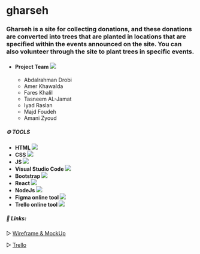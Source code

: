 # gharseh
### Gharseh is a site for collecting donations, and these donations are converted into trees that are planted in locations that are specified within the events announced on the site. You can also volunteer through the site to plant trees in specific events.

- #### Project Team ![](./Front-end/src/assets/teamwork.png)
  - Abdalrahman Drobi
  - Amer Khawalda
  - Fares Khalil
  - Tasneem AL-Jamat
  - Iyad Raslan
  - Majd Foudeh
  - Amani Zyoud

##### **⚙️ TOOLS**

- **HTML ![](./Front-end/src/assets/html-5.png)**
- **CSS ![](./Front-end/src/assets/css.png)**
- **JS ![](./Front-end/src/assets/javascript.png)**
- **Visual Studio Code ![](./Front-end/src/assets/vs.png)**
- **Bootstrap ![](./Front-end/src/assets/bootstrap.png)**
- **React ![](./Front-end/src/assets/react.png)**
- **NodeJs ![](./Front-end/src/assets/nodejs.png)**
- **Figma online tool ![](./Front-end/src/assets/figma2.png)**
- **Trello online tool ![](./Front-end/src/assets/trello.png)**

##### **📎 Links:**

▷ [Wireframe & MockUp](https://www.figma.com/file/b9kNngAwX8mHovl4dPTqzA/charity-Project?type=design&node-id=0%3A1&t=cITi2Kp0FKOPe3Sj-1)

▷ [Trello](https://trello.com/w/charityproject24)
